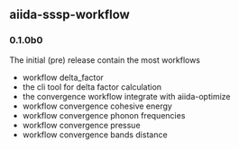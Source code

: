 ## aiida-sssp-workflow

### 0.1.0b0
The initial (pre) release contain the most workflows

- workflow delta_factor
- the cli tool for delta factor calculation
- the convergence workflow integrate with aiida-optimize 
- workflow convergence cohesive energy
- workflow convergence phonon frequencies
- workflow convergence pressue
- workflow convergence bands distance